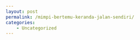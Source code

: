 ```yaml
---
layout: post
permalink: /mimpi-bertemu-keranda-jalan-sendiri/
categories:
    - Uncategorized
---
```


